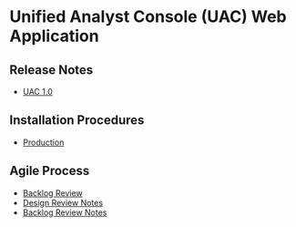 Unified Analyst Console (UAC) Web Application
=============================================

## Release Notes

- [UAC 1.0](https://github.mandiant.com/amilano/uac-node/tree/master/docs/notes/uac-1.0-release-notes.md)

## Installation Procedures

- [Production](https://github.mandiant.com/amilano/uac-node/tree/master/docs/install/production-installation.md)

## Agile Process

- [Backlog Review](https://github.mandiant.com/amilano/uac-node/tree/master/docs/agile/backlog-review)
- [Design Review Notes](https://github.mandiant.com/amilano/uac-node/tree/master/docs/agile/design-review)
- [Backlog Review Notes](https://github.mandiant.com/amilano/uac-node/tree/master/docs/agile/reflections)
